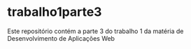 # trabalho1parte3
 Este repositório contém a parte 3 do trabalho 1 da matéria de Desenvolvimento de Aplicações Web

